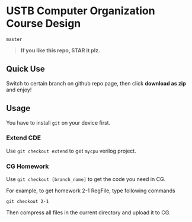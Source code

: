# USTB Computer Organization Course Design

`master`

> **If you like this repo, STAR it plz.** 

## Quick Use

Switch to certain branch on github repo page, then click **download as zip** and enjoy!

## Usage

You have to install `git` on your device first.

### Extend CDE

Use `git checkout extend` to get `mycpu` verilog project.

### CG Homework

Use `git checkout [branch_name]` to get the code you need in CG.

For example, to get homework 2-1 RegFile, type following commands

```git
git checkout 2-1
```

Then compress all files in the current directory and upload it to CG.
